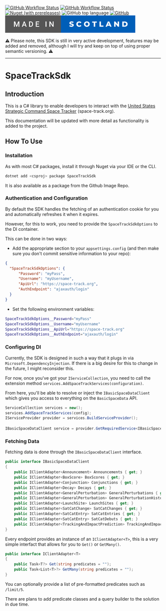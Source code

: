 [![GitHub Workflow Status](https://img.shields.io/github/actions/workflow/status/hughesjs/SpaceTrackSdk/dotnet-ci.yml?label=BUILD%20CI&style=for-the-badge&branch=master)](https://github.com/hughesjs/SpaceTrackSdk/actions)
[![GitHub Workflow Status](https://img.shields.io/github/actions/workflow/status/hughesjs/SpaceTrackSdk/dotnet-cd.yml?label=BUILD%20CD&style=for-the-badge&branch=master)](https://github.com/hughesjs/SpaceTrackSdk/actions)
[![Nuget (with prereleases)](https://img.shields.io/nuget/vpre/SpaceTrackSdk?style=for-the-badge)](https://nuget.org/packages/PGFPlots.NET/)
![GitHub top language](https://img.shields.io/github/languages/top/hughesjs/SpaceTrackSdk?style=for-the-badge)
[![GitHub](https://img.shields.io/github/license/hughesjs/SpaceTrackSdk?style=for-the-badge)](LICENSE)
![FTB](https://raw.githubusercontent.com/hughesjs/custom-badges/master/made-in/made-in-scotland.svg)

⚠ Please note, this SDK is still in very active development, features may be added and removed, although I will try and keep on top of using proper semantic versioning. ⚠

---

# SpaceTrackSdk

## Introduction

This is a C# library to enable developers to interact with the [United States Strategic Command Space Tracker](https://space-track.org) (space-track.org).

This documentation will be updated with more detail as functionality is added to the project.

## How To Use

### Installation

As with most C# packages, install it through Nuget via your IDE or the CLI.
```cs
dotnet add <csproj> package SpaceTrackSdk
```
It is also available as a package from the Github Image Repo.

### Authentication and Configuration

By default the SDK handles the fetching of an authentication cookie for you and automatically refreshes it when it expires.

However, for this to work, you need to provide the `SpaceTrackSdkOptions` to the DI container.

This can be done in two ways:

- Add the appropriate section to your `appsettings.config` (and then make sure you don't commit sensitive information to your repo):
```json
{
  "SpaceTrackSdkOptions": {
      "Password": "myPass",
      "Username": "myUsername",
      "ApiUrl": "https://space-track.org",
      "AuthEndpoint": "ajaxauth/login"
  }
}
```

- Set the following environment variables:
```sh
SpaceTrackSdkOptions__Password="myPass"
SpaceTrackSdkOptions__Username="myUsername"
SpaceTrackSdkOptions__ApiUrl="https://space-track.org"
SpaceTrackSdkOptions__AuthEndpoint="ajaxauth/login"
```

### Configuring DI

Currently, the SDK is designed in such a way that it plugs in via `Microsoft.DependencyInjection`. If there is a big desire for this to change in the future, I might reconsider this.

For now, once you've got your `IServiceCollection`, you need to call the extension method `services.AddSpaceTrackServices(configuration)`.

From here, you'll be able to resolve or inject the `IBasicSpaceDataClient` which gives you access to everything on the `BasicSpaceData` API.

```cs
ServiceCollection services = new();
services.AddSpaceTrackServices(config);
IServiceProvider provider = services.BuildServiceProvider();

IBasicSpaceDataClient service = provider.GetRequiredService<IBasicSpaceDataClient>();
```

### Fetching Data

Fetching data is done through the `IBasicSpaceDataClient` interface. 

```cs
public interface IBasicSpaceDataClient
{
	public IClientAdapter<Announcement> Announcements { get; }
	public IClientAdapter<BoxScore> BoxScores { get; }
	public IClientAdapter<Conjunction> Conjunctions { get; }
	public IClientAdapter<Decay> Decays { get; }
	public IClientAdapter<GeneralPerturbation> GeneralPerturbations { get; }
	public IClientAdapter<GeneralPerturbation> GeneralPerturbationHistory { get; }
	public IClientAdapter<LaunchSite> LaunchSites { get; } 
	public IClientAdapter<SatCatChange> SatCatChanges { get; }
	public IClientAdapter<SatCatEntry> SatCatEntries { get; }
	public IClientAdapter<SatCatEntry> SatCatDebuts { get; }
	public IClientAdapter<TrackingAndImpactPrediction> TrackingAndImpactPredictions { get; }
}
```

Every endpoint provides an instance of an `IClientAdapter<T>`, this is a very simple interfact that allows for you to `Get()` or `GetMany()`.

```cs
public interface IClientAdapter<T>
{
	public Task<T?> Get(string predicates = "");
	public Task<List<T>?> GetMany(string predicates = "");
}
```

You can optionally provide a list of pre-formatted predicates such as `/limit/5`.

There are plans to add predicate classes and a query builder to the solution in due time.